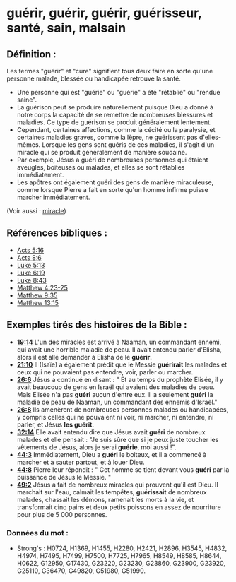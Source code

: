 # guérir, guérir, guérir, guérisseur, santé, sain, malsain

## Définition :

Les termes "guérir" et "cure" signifient tous deux faire en sorte qu'une personne malade, blessée ou handicapée retrouve la santé.

* Une personne qui est "guérie" ou "guérie" a été "rétablie" ou "rendue saine".
* La guérison peut se produire naturellement puisque Dieu a donné à notre corps la capacité de se remettre de nombreuses blessures et maladies. Ce type de guérison se produit généralement lentement.
* Cependant, certaines affections, comme la cécité ou la paralysie, et certaines maladies graves, comme la lèpre, ne guérissent pas d'elles-mêmes. Lorsque les gens sont guéris de ces maladies, il s'agit d'un miracle qui se produit généralement de manière soudaine.
* Par exemple, Jésus a guéri de nombreuses personnes qui étaient aveugles, boiteuses ou malades, et elles se sont rétablies immédiatement.
* Les apôtres ont également guéri des gens de manière miraculeuse, comme lorsque Pierre a fait en sorte qu'un homme infirme puisse marcher immédiatement.

(Voir aussi : [miracle](../kt/miracle.md))

## Références bibliques :

* [Acts 5:16](rc://en/tn/help/act/05/16)
* [Acts 8:6](rc://en/tn/help/act/08/06)
* [Luke 5:13](rc://en/tn/help/luk/05/13)
* [Luke 6:19](rc://en/tn/help/luk/06/19)
* [Luke 8:43](rc://en/tn/help/luk/08/43)
* [Matthew 4:23-25](rc://en/tn/help/mat/04/23)
* [Matthew 9:35](rc://en/tn/help/mat/09/35)
* [Matthew 13:15](rc://en/tn/help/mat/13/15)

## Exemples tirés des histoires de la Bible :

* __[19:14](rc://en/tn/help/obs/19/14)__ L'un des miracles est arrivé à Naaman, un commandant ennemi, qui avait une horrible maladie de peau. Il avait entendu parler d'Elisha, alors il est allé demander à Elisha de le __guérir__.
* __[21:10](rc://en/tn/help/obs/21/10)__ Il (Isaïe) a également prédit que le Messie __guérirait__ les malades et ceux qui ne pouvaient pas entendre, voir, parler ou marcher.
* __[26:6](rc://en/tn/help/obs/26/06)__ Jésus a continué en disant : " Et au temps du prophète Elisée, il y avait beaucoup de gens en Israël qui avaient des maladies de peau. Mais Elisée n'a pas __guéri__ aucun d'entre eux. Il a seulement __guéri__ la maladie de peau de Naaman, un commandant des ennemis d'Israël."
* __[26:8](rc://en/tn/help/obs/26/08)__ Ils amenèrent de nombreuses personnes malades ou handicapées, y compris celles qui ne pouvaient ni voir, ni marcher, ni entendre, ni parler, et Jésus __les guérit__.
* __[32:14](rc://en/tn/help/obs/32/14)__ Elle avait entendu dire que Jésus avait __guéri__ de nombreux malades et elle pensait : "Je suis sûre que si je peux juste toucher les vêtements de Jésus, alors je serai __guérie__, moi aussi !".
* __[44:3](rc://en/tn/help/obs/44/03)__ Immédiatement, Dieu a __guéri__ le boiteux, et il a commencé à marcher et à sauter partout, et à louer Dieu.
* __[44:8](rc://en/tn/help/obs/44/08)__ Pierre leur répondit : " Cet homme se tient devant vous __guéri__ par la puissance de Jésus le Messie. "
* __[49:2](rc://en/tn/help/obs/49/02)__ Jésus a fait de nombreux miracles qui prouvent qu'il est Dieu. Il marchait sur l'eau, calmait les tempêtes, __guérissait__ de nombreux malades, chassait les démons, ramenait les morts à la vie, et transformait cinq pains et deux petits poissons en assez de nourriture pour plus de 5 000 personnes.

### Données du mot :

* Strong's : H0724, H1369, H1455, H2280, H2421, H2896, H3545, H4832, H4974, H7495, H7499, H7500, H7725, H7965, H8549, H8585, H8644, H0622, G12950, G17430, G23220, G23230, G23860, G23900, G23920, G25110, G36470, G49820, G51980, G51990.
